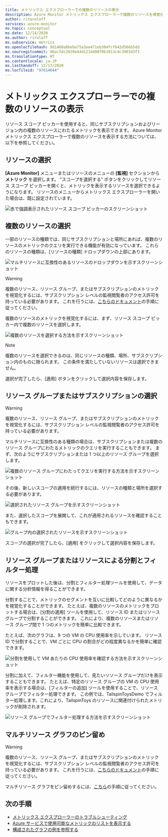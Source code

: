 ```yaml
---
title: メトリックス エクスプローラーでの複数のリソースの表示
description: Azure Monitor メトリックス エクスプローラーで複数のリソースを視覚化する方法について説明します
author: ritaroloff
services: azure-monitor
ms.topic: conceptual
ms.date: 12/14/2020
ms.author: riroloff
ms.subservice: metrics
ms.openlocfilehash: 9d1460a8bebe75a3ee471eb304fcf642d566b5dd
ms.sourcegitcommit: 86acfdc2020e44d121d498f0b1013c4c3903d3f3
ms.translationtype: HT
ms.contentlocale: ja-JP
ms.lasthandoff: 12/17/2020
ms.locfileid: "97614644"
---
```

# <a name="viewing-multiple-resources-in-metrics-explorer"></a>メトリックス エクスプローラーでの複数のリソースの表示

リソース スコープ ピッカーを使用すると、同じサブスクリプションおよびリージョン内の複数のリソースにわたるメトリックを表示できます。 Azure Monitor メトリックス エクスプローラーで複数のリソースを表示する方法については、以下を参照してください。 

## <a name="selecting-a-resource"></a>リソースの選択 

**[Azure Monitor]** メニューまたはリソースのメニューの **[監視]** セクションから **メトリック** を選択します。 "スコープを選択する" ボタンをクリックしてリソース スコープ ピッカーを開くと、メトリックを表示するリソースを選択できるようになります。 リソースのメニューからメトリックス エクスプローラーを開いた場合は、既に設定されています。 

![赤で強調表示されたリソース スコープ ピッカーのスクリーンショット](./media/metrics-charts/019.png)

## <a name="selecting-multiple-resources"></a>複数のリソースの選択 

一部のリソースの種類では、同じサブスクリプションと場所にあれば、複数のリソースのメトリックのクエリを実行できる機能が有効になっています。 これらのリソースの種類は、[リソースの種類] ドロップダウンの上部にあります。 

![マルチリソースに互換性のあるリソースのドロップダウンを示すスクリーンショット ](./media/metrics-charts/020.png)

> [!WARNING] 
> 複数のリソース、リソース グループ、またはサブスクリプションのメトリックを視覚化するには、サブスクリプション レベルの監視閲覧者のアクセス許可を持っている必要があります。 これを行うには、[こちらのドキュメント](https://docs.microsoft.com/azure/role-based-access-control/role-assignments-portal)の手順に従ってください。

複数のリソースのメトリックを視覚化するには、まず、リソース スコープ ピッカー内で複数のリソースを選択します。 

![複数のリソースを選択する方法を示すスクリーンショット](./media/metrics-charts/021.png)

> [!NOTE]
> 複数のリソースを選択できるのは、同じリソースの種類、場所、サブスクリプション内のものに限られます。 この条件を満たしていないリソースは選択できません。 

選択が完了したら、[適用] ボタンをクリックして選択内容を保存します。 

## <a name="selecting-a-resource-group-or-subscription"></a>リソース グループまたはサブスクリプションの選択 

> [!WARNING]
> 複数のリソース、リソース グループ、またはサブスクリプションのメトリックを視覚化するには、サブスクリプション レベルの監視閲覧者のアクセス許可を持っている必要があります。 

マルチリソースに互換性のある種類の場合は、サブスクリプションまたは複数のリソース グループにわたるメトリックのクエリを実行することもできます。 まず、次のようにサブスクリプションまたは 1 つ以上のリソース グループを選択します。 

![複数のリソース グループにわたってクエリを実行する方法を示すスクリーンショット ](./media/metrics-charts/022.png)

その後、新しいスコープの適用を続行するには、リソースの種類と場所を選択する必要があります。 

![選択されたリソース グループを示すスクリーンショット ](./media/metrics-charts/023.png)

また、選択したスコープを展開して、これが適用されるリソースを確認することもできます。

![グループ内の選択されたリソースを示すスクリーンショット ](./media/metrics-charts/024.png)

スコープの選択が完了したら、[適用] をクリックして選択内容を保存します。 

## <a name="splitting-and-filtering-by-resource-group-or-resources"></a>リソース グループまたはリソースによる分割とフィルター処理

リソースをプロットした後は、分割とフィルター処理ツールを使用して、データに関する分析情報を得ることができます。 

分割することで、メトリックのセグメントを互いに比較してどのように異なるかを視覚化することができます。 たとえば、複数のリソースのメトリックをプロットする場合は、[分割の適用] ツールを使用して、リソース ID またはリソース グループで分割することができます。 これにより、複数のリソースまたはリソース グループ間で 1 つのメトリックを簡単に比較できます。  

たとえば、次のグラフは、9 つの VM の CPU 使用率を示しています。 リソース ID で分割することで、VM ごとに CPU の割合がどの程度異なるかを簡単に確認できます。 

![分割を使用して VM あたりの CPU 使用率を確認する方法を示すスクリーンショット](./media/metrics-charts/026.png)

分割に加えて、フィルター機能を使用して、見たいリソース グループだけを表示することもできます。  たとえば、特定のリソース グループの VM の CPU 使用率を表示する場合は、[フィルターの追加] ツールを使用することで、リソース グループでフィルター処理できます。 この例では、TailspinToysDemo でフィルター処理します。これにより、TailspinToys のリソースに関連付けられたメトリックが削除されます。 

![リソース グループでフィルター処理する方法を示すスクリーンショット](./media/metrics-charts/027.png)

## <a name="pinning-your-multi-resource-charts"></a>マルチリソース グラフのピン留め 

> [!WARNING] 
> 複数のリソース、リソース グループ、またはサブスクリプションのメトリックを視覚化するには、サブスクリプション レベルの監視閲覧者のアクセス許可を持っている必要があります。 これを行うには、[こちらのドキュメント](https://docs.microsoft.com/azure/role-based-access-control/role-assignments-portal)の手順に従ってください。 

マルチリソース グラフをピン留めするには、[こちら](https://docs.microsoft.com/azure/azure-monitor/platform/metrics-charts#pin-charts-to-dashboards)の手順に従ってください。 

## <a name="next-steps"></a>次の手順

* [メトリックス エクスプローラーのトラブルシューティング](metrics-troubleshoot.md)
* [Azure サービスで使用可能なメトリックのリストを表示する](metrics-supported.md)
* [構成されたグラフの例を参照する](metric-chart-samples.md)

